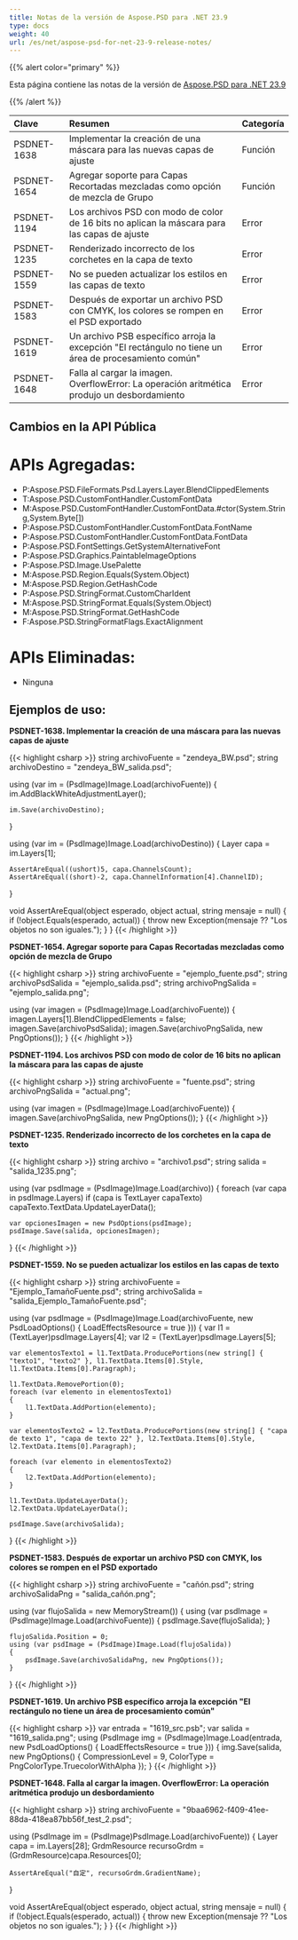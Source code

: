 ```yaml
---
title: Notas de la versión de Aspose.PSD para .NET 23.9
type: docs
weight: 40
url: /es/net/aspose-psd-for-net-23-9-release-notes/
---
```


{{% alert color="primary" %}}

Esta página contiene las notas de la versión de [Aspose.PSD para .NET 23.9](https://www.nuget.org/packages/Aspose.PSD/)

{{% /alert %}}

| **Clave**   | **Resumen**                                                                                                           | **Categoría** |
|:------------|:----------------------------------------------------------------------------------------------------------------------|:--------|
| PSDNET-1638 | Implementar la creación de una máscara para las nuevas capas de ajuste                                                 | Función  |
| PSDNET-1654 | Agregar soporte para Capas Recortadas mezcladas como opción de mezcla de Grupo                                        | Función  |
| PSDNET-1194 | Los archivos PSD con modo de color de 16 bits no aplican la máscara para las capas de ajuste                           | Error   |
| PSDNET-1235 | Renderizado incorrecto de los corchetes en la capa de texto                                                             | Error   |
| PSDNET-1559 | No se pueden actualizar los estilos en las capas de texto                                                               | Error   |
| PSDNET-1583 | Después de exportar un archivo PSD con CMYK, los colores se rompen en el PSD exportado                                | Error   |
| PSDNET-1619 | Un archivo PSB específico arroja la excepción "El rectángulo no tiene un área de procesamiento común"               | Error   |
| PSDNET-1648 | Falla al cargar la imagen. OverflowError: La operación aritmética produjo un desbordamiento                          | Error   |


## **Cambios en la API Pública**
# **APIs Agregadas:**
- P:Aspose.PSD.FileFormats.Psd.Layers.Layer.BlendClippedElements
- T:Aspose.PSD.CustomFontHandler.CustomFontData
- M:Aspose.PSD.CustomFontHandler.CustomFontData.#ctor(System.String,System.Byte[])
- P:Aspose.PSD.CustomFontHandler.CustomFontData.FontName
- P:Aspose.PSD.CustomFontHandler.CustomFontData.FontData
- P:Aspose.PSD.FontSettings.GetSystemAlternativeFont
- P:Aspose.PSD.Graphics.PaintableImageOptions
- P:Aspose.PSD.Image.UsePalette
- M:Aspose.PSD.Region.Equals(System.Object)
- M:Aspose.PSD.Region.GetHashCode
- P:Aspose.PSD.StringFormat.CustomCharIdent
- M:Aspose.PSD.StringFormat.Equals(System.Object)
- M:Aspose.PSD.StringFormat.GetHashCode
- F:Aspose.PSD.StringFormatFlags.ExactAlignment


# **APIs Eliminadas:**
- Ninguna


## **Ejemplos de uso:**

**PSDNET-1638. Implementar la creación de una máscara para las nuevas capas de ajuste**

{{< highlight csharp >}}
string archivoFuente = "zendeya_BW.psd";
string archivoDestino = "zendeya_BW_salida.psd";

using (var im = (PsdImage)Image.Load(archivoFuente))
{
    im.AddBlackWhiteAdjustmentLayer();

    im.Save(archivoDestino);
}

using (var im = (PsdImage)Image.Load(archivoDestino))
{
    Layer capa = im.Layers[1];

    AssertAreEqual((ushort)5, capa.ChannelsCount);
    AssertAreEqual((short)-2, capa.ChannelInformation[4].ChannelID);
}

void AssertAreEqual(object esperado, object actual, string mensaje = null)
{
    if (!object.Equals(esperado, actual))
    {
        throw new Exception(mensaje ?? "Los objetos no son iguales.");
    }
}
{{< /highlight >}}

**PSDNET-1654. Agregar soporte para Capas Recortadas mezcladas como opción de mezcla de Grupo**

{{< highlight csharp >}}
string archivoFuente = "ejemplo_fuente.psd";
string archivoPsdSalida = "ejemplo_salida.psd";
string archivoPngSalida = "ejemplo_salida.png";

using (var imagen = (PsdImage)Image.Load(archivoFuente))
{
    imagen.Layers[1].BlendClippedElements = false;
    imagen.Save(archivoPsdSalida);
    imagen.Save(archivoPngSalida, new PngOptions());
}
{{< /highlight >}}

**PSDNET-1194. Los archivos PSD con modo de color de 16 bits no aplican la máscara para las capas de ajuste**

{{< highlight csharp >}}
string archivoFuente = "fuente.psd";
string archivoPngSalida = "actual.png";

using (var imagen = (PsdImage)Image.Load(archivoFuente))
{
    imagen.Save(archivoPngSalida, new PngOptions());
}
{{< /highlight >}}

**PSDNET-1235. Renderizado incorrecto de los corchetes en la capa de texto**

{{< highlight csharp >}}
string archivo = "archivo1.psd";
string salida = "salida_1235.png";

using (var psdImage = (PsdImage)Image.Load(archivo))
{
    foreach (var capa in psdImage.Layers)
    if (capa is TextLayer capaTexto)
    capaTexto.TextData.UpdateLayerData();

    var opcionesImagen = new PsdOptions(psdImage);
    psdImage.Save(salida, opcionesImagen);
}
{{< /highlight >}}

**PSDNET-1559. No se pueden actualizar los estilos en las capas de texto**

{{< highlight csharp >}}
string archivoFuente = "Ejemplo_TamañoFuente.psd";
string archivoSalida = "salida_Ejemplo_TamañoFuente.psd";

using (var psdImage = (PsdImage)Image.Load(archivoFuente, new PsdLoadOptions() { LoadEffectsResource = true }))
{
    var l1 = (TextLayer)psdImage.Layers[4];
    var l2 = (TextLayer)psdImage.Layers[5];

    var elementosTexto1 = l1.TextData.ProducePortions(new string[] { "texto1", "texto2" }, l1.TextData.Items[0].Style, l1.TextData.Items[0].Paragraph);

    l1.TextData.RemovePortion(0);
    foreach (var elemento in elementosTexto1)
    {
        l1.TextData.AddPortion(elemento);
    }

    var elementosTexto2 = l2.TextData.ProducePortions(new string[] { "capa de texto 1", "capa de texto 22" }, l2.TextData.Items[0].Style, l2.TextData.Items[0].Paragraph);

    foreach (var elemento in elementosTexto2)
    {
        l2.TextData.AddPortion(elemento);
    }

    l1.TextData.UpdateLayerData();
    l2.TextData.UpdateLayerData();

    psdImage.Save(archivoSalida);
}
{{< /highlight >}}

**PSDNET-1583. Después de exportar un archivo PSD con CMYK, los colores se rompen en el PSD exportado**

{{< highlight csharp >}}
string archivoFuente = "cañón.psd";
string archivoSalidaPng = "salida_cañón.png";

using (var flujoSalida = new MemoryStream())
{
    using (var psdImage = (PsdImage)Image.Load(archivoFuente))
    {
        psdImage.Save(flujoSalida);
    }

    flujoSalida.Position = 0;
    using (var psdImage = (PsdImage)Image.Load(flujoSalida))
    {
        psdImage.Save(archivoSalidaPng, new PngOptions());
    }
}
{{< /highlight >}}

**PSDNET-1619. Un archivo PSB específico arroja la excepción "El rectángulo no tiene un área de procesamiento común"**

{{< highlight csharp >}}
var entrada = "1619_src.psb";
var salida = "1619_salida.png";
using (PsdImage img = (PsdImage)Image.Load(entrada, new PsdLoadOptions() { LoadEffectsResource = true }))
{
    img.Save(salida,
    new PngOptions() { CompressionLevel = 9, ColorType = PngColorType.TruecolorWithAlpha });
}
{{< /highlight >}}

**PSDNET-1648. Falla al cargar la imagen. OverflowError: La operación aritmética produjo un desbordamiento**

{{< highlight csharp >}}
string archivoFuente = "9baa6962-f409-41ee-88da-418ea87bb56f_test_2.psd";

using (PsdImage im = (PsdImage)PsdImage.Load(archivoFuente))
{
    Layer capa = im.Layers[28];
    GrdmResource recursoGrdm = (GrdmResource)capa.Resources[0];

    AssertAreEqual("自定", recursoGrdm.GradientName);
}

void AssertAreEqual(object esperado, object actual, string mensaje = null)
{
    if (!object.Equals(esperado, actual))
    {
        throw new Exception(mensaje ?? "Los objetos no son iguales.");
    }
}
{{< /highlight >}}
